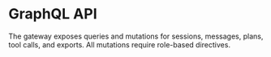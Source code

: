 # GraphQL API

The gateway exposes queries and mutations for sessions, messages, plans, tool calls, and exports. All mutations require role-based directives.
